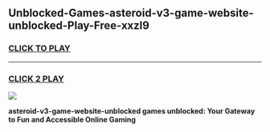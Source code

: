 
## Unblocked-Games-asteroid-v3-game-website-unblocked-Play-Free-xxzl9
<h3>
<a href="https://premium76.site?title=asteroid-v3-game-website-unblocked&ref=18A">CLICK TO PLAY</a></h3>
<hr>

<h3>
<a href="https://premium76.site?title=asteroid-v3-game-website-unblocked&ref=18A">CLICK 2 PLAY</a>
  
</h3>

<a href="https://premium76.site?title=asteroid-v3-game-website-unblocked&ref=18A"><img src="https://clearcache.store/games.png"></a>


**asteroid-v3-game-website-unblocked games unblocked: Your Gateway to Fun and Accessible Online Gaming**
